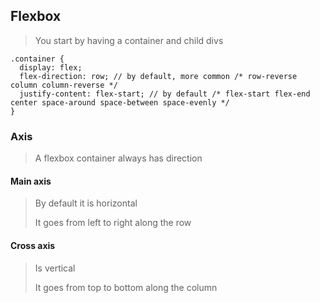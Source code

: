 ## Flexbox

> You start by having a container and child divs
>
```
.container {
  display: flex;
  flex-direction: row; // by default, more common /* row-reverse column column-reverse */
  justify-content: flex-start; // by default /* flex-start flex-end center space-around space-between space-evenly */
}
```

### Axis
> A flexbox container always has direction
> 

#### Main axis
> By default it is horizontal 
>
> It goes from left to right along the row

#### Cross axis
> Is vertical 
>
> It goes from top to bottom along the column
